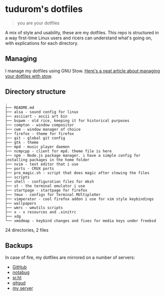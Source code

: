 tudurom's dotfiles
==================

> you are your dotfiles

A mix of style and usability, these are my dotfiles. This repo is structured in a way first-time Linux users and ricers can understand what's going on, with explications for each directory.

Managing
--------

I manage my dotfiles using GNU Stow. [Here's a neat article about managing your dotfiles with stow](http://blog.xero.nu/managing_dotfiles_with_gnu_stow).

Directory structure
-------------------

```
.
├── README.md
├── alsa - sound config for linux
├── asciiart - ascii art bin
├── bspwm - old rice, keeping it for historical purposes
├── compton - window compositor
├── cwm - window manager of choice
├── firefox - theme for firefox
├── git - global git config
├── gtk - theme
├── mpd - music player daemon
├── ncmpcpp - client for mpd. theme file is here
├── npm - Node.js package manager. i have a simple config for installing packages in the home folder
├── nvim - text editor that i use
├── ports - CRUX ports
├── pre_magic.sh - script that does magic after stowing the files
├── scripts
├── shell - configuration files for mksh
├── st - the terminal emulator i use
├── startpage - startpage for firefox
├── tmux - configs for Terminal MUltipleXer
├── vimperator - cool firefox addon i use for vim style keybindings
├── wallpapers
├── wmrc - wmutils scripts
├── x - x resources and .xinitrc
├── xdg
└── xmodmap - keybind changes and fixes for media keys under freebsd
```

24 directories, 2 files

Backups
-------

In case of fire, my dotfiles are mirrored on a number of servers:

- [GitHub](https://github.com/tudurom/dotfiles)
- [notabug](https://notabug.org/tudurom/dotfiles)
- [sr.ht](https://gogs.sr.ht/xenogenesis/dotfiles)
- [gitgud](https://gitgud.io/tudurom/dotfiles_backup)
- [my server](http://thetudor.ddns.net/git/dotfiles/log.html)

